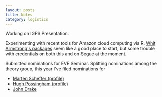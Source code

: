 ```yaml
---
layout: posts
title: Notes
category: logistics
---
```


Working on IGPS Presentation.


Experimenting with recent tools for Amazon cloud computing via R.  [Whit Armstrong's packages](https://github.com/armstrtw/AWS.tools) seem like a good place to start, but some trouble with credentials on both this and on Segue at the moment.  


Submitted nominations for EVE Seminar.  Splitting nominations among the theory group, this year I've filed nominations for 

* [Marten Scheffer (profile)](http://resource.wur.nl/en/wetenschap/detail/ecologist_marten_scheffer_the_spirit_must_be_free)
* [Hugh Possingham (profile)](http://www.science.org.au/scientists/interviews/p/hp.html)
* [John Drake](http://dragonfly.ecology.uga.edu/drakelab)
